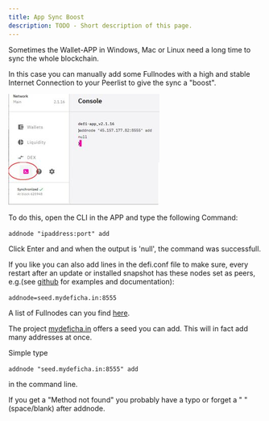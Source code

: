 ```yaml
---
title: App Sync Boost
description: TODO - Short description of this page.
---
```


Sometimes the Wallet-APP in Windows, Mac or Linux need a long time to sync the whole blockchain.

In this case you can manually add some Fullnodes with a high and stable Internet Connection to your Peerlist to give the sync a "boost".

![](../media/Cli_addnode.jpg)

To do this, open the CLI in the APP and type the following Command:

`addnode "ipaddress:port" add`

Click Enter and and when the output is 'null', the command was successfull.

If you like you can also add lines in the defi.conf file to make sure, every restart after an update or installed snapshot has these nodes set as peers, e.g.(see [github](https://github.com/DeFiCh/ain/blob/master/share/examples/default.conf) for examples and documentation):

`addnode=seed.mydeficha.in:8555`

A list of Fullnodes can you find [here](./Fullnode.md#list-of-fullnodes).

The project [mydeficha.in](https://mydeficha.in/) offers a seed you can add. This will in fact add many addresses at once.

Simple type

`addnode "seed.mydeficha.in:8555" add`

in the command line.

If you get a "Method not found" you probably have a typo or forget a " " (space/blank) after addnode.
